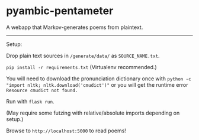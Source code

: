 pyambic-pentameter
========

A webapp that Markov-generates poems from plaintext.

------

Setup:

Drop plain text sources in `/generate/data/` as `SOURCE_NAME.txt`.

`pip install -r requirements.txt` (Virtualenv recommended.)

You will need to download the pronunciation dictionary once with `python -c "import nltk; nltk.download('cmudict')"` or you will get the runtime error `Resource cmudict not found.`

Run with `flask run`.

(May require some futzing with relative/absolute imports depending on setup.)

Browse to `http://localhost:5000` to read poems!
